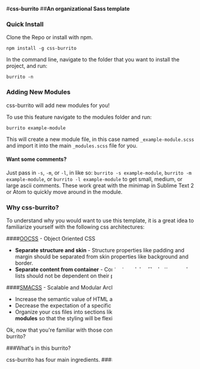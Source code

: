 #**css-burrito**
##**An organizational Sass template**

### Quick Install

Clone the Repo or install with npm.

```
npm install -g css-burrito
```

In the command line, navigate to the folder that you want to install the project, and run:

```
burrito -n
```

### Adding New Modules
css-burrito will add new modules for you!

To use this feature navigate to the modules folder and run:

```
burrito example-module
```

This will create a new module file, in this case named ```_example-module.scss``` and import it into the main ```_modules.scss``` file for you.

#### Want some comments?

Just pass in ```-s```, ```-m```, or ```-l```, in like so: ```burrito -s example-module```, ```burrito -m example-module```, or ```burrito -l example-module``` to get small, medium, or large ascii comments.  These work great with the minimap in Sublime Text 2 or Atom to quickly move around in the module.

### Why css-burrito?

To understand why you would want to use this template, it is a great idea to familiarize yourself with the following css architectures:

####[OOCSS](http://oocss.org/) - Object Oriented CSS

* **Separate structure and skin** - Structure properties like padding and margin should be separated from skin properties like background and border.
* **Separate content from container** - Content modules like buttons and lists should not be dependent on their parent containers.

####[SMACSS](http://smacss.com/) - Scalable and Modular Architecture for CSS

* Increase the semantic value of HTML and content.
* Decrease the expectation of a specific HTML structure.
* Organize your css files into sections like **base rules**, **layout rules**, and **modules** so that the styling will be flexible and easily maintainable.

Ok, now that you're familiar with those concepts, are you hungry for some burrito?

###What's in this burrito?

css-burrito has four main ingredients.
####**1.  application.scss**
* This file imports all of the other files from the **libs**, **core** and **module** sections.
* It has an **inbox** section where developers that don't usually work on the project can leave temporary code that is easily seen by the maintainers of the project.
* It also has a **shame** section for quick fixes, hacks, and other questionable techniques.  Be sure to fix them later.

#### **2.  libs**
* This section houses third party CSS libraries like [Normalize](http://necolas.github.io/normalize.css/), [Bootstrap](http://getbootstrap.com/), or [Foundation](http://foundation.zurb.com/).
* It also contains a ```_library-variable-overrides.scss``` file for overriding third party variables.
* Normalize v3.0.2 is included in the libs folder by default.

#### **3.  core** -  There are six core components.
* **settings** - @font-face and global variables
* **utilities** - placeholders, extends, mixins, functions, etc.
* **base** - global defaults for base-level tags (body, p, etc.)
* **layout** - global layout classes (margin, padding, floats, etc).
* **skin** - global skin classes (gradients, colors, box-shadows, etc).
* **typography** - global typography classes.

####**4.  modules**
* Any unit of style that can be found across multiple pages (Buttons, Navigations, Modals).
* **Most of your styles should be found here.**

###Wrapping it all together.
This template should feel intuitive and easy to use.  The goal is to keep everything organized so that large projects will scale nicely without duplicating code, or having unnecessary increases in specificity.

#### Components

To avoid littering your markup with classes, and to promote code reuse, css-burrito uses the following pattern whenever possible.

The Markup:

        <div class="example-c-component">

The Sass:

        // - - example-component

        %example-l-component {
          // write layout code here...
        }

        %example-s-component {
          // write skin code here...
        }

        %example-t-component {
          // write typography code here...
        }

        .example-c-component {
          @extend %example-l-component;
          @extend %example-s-component;
          @extend %example-t-component;
          // add and remove placeholders as needed...
        }

This pattern allows you to easily separate layout, skin, and typography within a given module.

#### Adding New Components
Using the above component pattern can be painful to type over and over.  Let css-burrito help!

In the command line, run the following:

```
burrito -c example component
```

This creates a new snippet, and copies it to your clipboard.
The first argument should be the module name, and the second should be descriptive information about the component.

If the output in the command line looks correct, just switch over to your text editor and hit paste.

##Suggested Styleguide

####General Styling
* Avoid using ID's.  Use classes instead.
* All CSS class names should use dashes instead of underscores or camel case.
* All CSS class names should begin with a prefix describing the filename where the styles will be written.
* For example:
    * A layout class name should be written as: ```l-example-classname```
    * A typography class name should be written as: ```t-example-classname```
    * A module class name should be written as: ```modulename-example-classname```
    * Utility class names should be written as: ```u-example-classname```
* Do not over-qualify selectors.  Keep specificity as low as possible.
* Use one discrete, comma separated selector per line in multi-selector rulesets.

####Preprocessors
* Do not nest deeper than 3 levels (with the exception of pseudo/hover states).
* Declare ```@extend``` followed by ```@include``` statements first in a declaration block whenever possible.
* If a ```:hover``` pseudo class is styled, ```:focus``` should also be styled for accessibility. Focus styles should never be removed.
